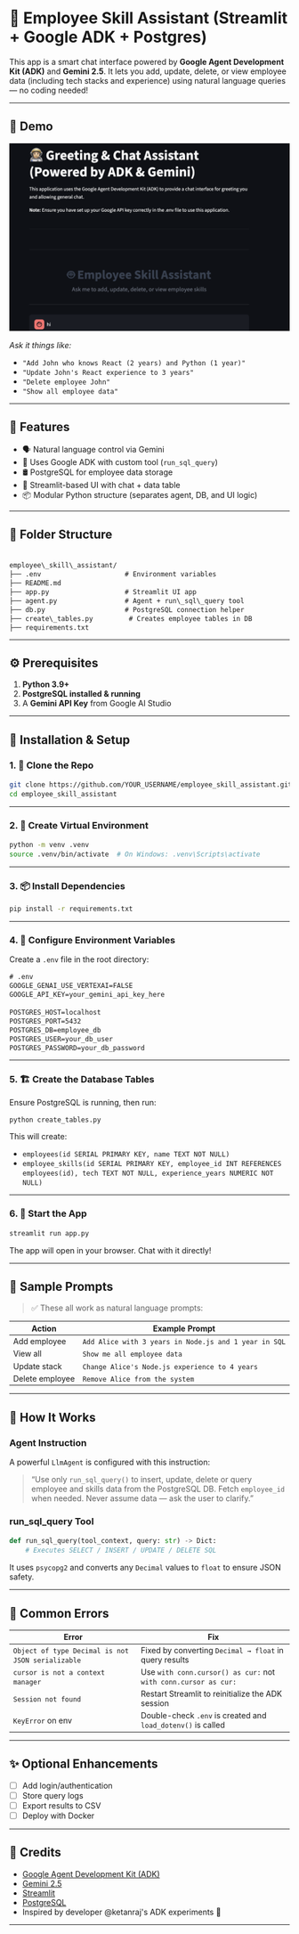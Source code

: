 # 🤖 Employee Skill Assistant (Streamlit + Google ADK + Postgres)

This app is a smart chat interface powered by **Google Agent Development Kit (ADK)** and **Gemini 2.5**. It lets you add, update, delete, or view employee data (including tech stacks and experience) using natural language queries — no coding needed!

---

## 📸 Demo
![alt text](assets/image.png)
  
*Ask it things like:*  
- `"Add John who knows React (2 years) and Python (1 year)"`
- `"Update John's React experience to 3 years"`
- `"Delete employee John"`
- `"Show all employee data"`

---

## 🧠 Features

- 🗣 Natural language control via Gemini
- 🧩 Uses Google ADK with custom tool (`run_sql_query`)
- 🛢 PostgreSQL for employee data storage
- 🎨 Streamlit-based UI with chat + data table
- 📦 Modular Python structure (separates agent, DB, and UI logic)

---

## 📁 Folder Structure

```

employee\_skill\_assistant/
├── .env                     # Environment variables
├── README.md
├── app.py                   # Streamlit UI app
├── agent.py                 # Agent + run\_sql\_query tool
├── db.py                    # PostgreSQL connection helper
├── create\_tables.py         # Creates employee tables in DB
├── requirements.txt

````

---

## ⚙️ Prerequisites

1. **Python 3.9+**
2. **PostgreSQL installed & running**
3. A **Gemini API Key** from Google AI Studio

---

## 🧪 Installation & Setup

### 1. 🔁 Clone the Repo

```bash
git clone https://github.com/YOUR_USERNAME/employee_skill_assistant.git
cd employee_skill_assistant
````

---

### 2. 🐍 Create Virtual Environment

```bash
python -m venv .venv
source .venv/bin/activate  # On Windows: .venv\Scripts\activate
```

---

### 3. 📦 Install Dependencies

```bash
pip install -r requirements.txt
```

---

### 4. 🔐 Configure Environment Variables

Create a `.env` file in the root directory:

```env
# .env
GOOGLE_GENAI_USE_VERTEXAI=FALSE
GOOGLE_API_KEY=your_gemini_api_key_here

POSTGRES_HOST=localhost
POSTGRES_PORT=5432
POSTGRES_DB=employee_db
POSTGRES_USER=your_db_user
POSTGRES_PASSWORD=your_db_password
```

---

### 5. 🏗️ Create the Database Tables

Ensure PostgreSQL is running, then run:

```bash
python create_tables.py
```

This will create:

* `employees(id SERIAL PRIMARY KEY, name TEXT NOT NULL)`
* `employee_skills(id SERIAL PRIMARY KEY, employee_id INT REFERENCES employees(id), tech TEXT NOT NULL, experience_years NUMERIC NOT NULL)`

---

### 6. 🚀 Start the App

```bash
streamlit run app.py
```

The app will open in your browser. Chat with it directly!

---

## 💬 Sample Prompts

> ✅ These all work as natural language prompts:

| Action          | Example Prompt                                        |
| --------------- | ----------------------------------------------------- |
| Add employee    | `Add Alice with 3 years in Node.js and 1 year in SQL` |
| View all        | `Show me all employee data`                           |
| Update stack    | `Change Alice's Node.js experience to 4 years`        |
| Delete employee | `Remove Alice from the system`                        |

---

## 🧠 How It Works

### Agent Instruction

A powerful `LlmAgent` is configured with this instruction:

> “Use only `run_sql_query()` to insert, update, delete or query employee and skills data from the PostgreSQL DB. Fetch `employee_id` when needed. Never assume data — ask the user to clarify.”

### run\_sql\_query Tool

```python
def run_sql_query(tool_context, query: str) -> Dict:
    # Executes SELECT / INSERT / UPDATE / DELETE SQL
```

It uses `psycopg2` and converts any `Decimal` values to `float` to ensure JSON safety.

---

## 🐛 Common Errors

| Error                                             | Fix                                                             |
| ------------------------------------------------- | --------------------------------------------------------------- |
| `Object of type Decimal is not JSON serializable` | Fixed by converting `Decimal → float` in query results          |
| `cursor is not a context manager`                 | Use `with conn.cursor() as cur:` not `with conn.cursor as cur:` |
| `Session not found`                               | Restart Streamlit to reinitialize the ADK session               |
| `KeyError` on env                                 | Double-check `.env` is created and `load_dotenv()` is called    |

---

## ✨ Optional Enhancements

* [ ] Add login/authentication
* [ ] Store query logs
* [ ] Export results to CSV
* [ ] Deploy with Docker

---

## 🤝 Credits

* [Google Agent Development Kit (ADK)](https://google.github.io/adk-docs/)
* [Gemini 2.5](https://ai.google.dev/)
* [Streamlit](https://streamlit.io/)
* [PostgreSQL](https://www.postgresql.org/)
* Inspired by developer @ketanraj's ADK experiments 🚀

---

